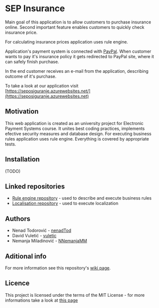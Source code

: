# SEP Insurance
Main goal of this application is to allow customers to purchase insurance online. Second important feature enables customers to quickly check insurance price.

For calculating insurance prices application uses rule engine.

Application's payment system is connected with [PayPal](https://www.paypal.com/us/webapps/mpp/about). When customer wants to pay it's insurance policy it gets redirected to PayPal site, where it can safely finish purchase.

In the end customer receives an e-mail from the application, describing outcome of it's purchase.

To take a look at our application visit [https://seposiguranje.azurewebsites.net/](https://seposiguranje.azurewebsites.net)

## Motivation
This web application is created as an university project for Electronic Payment Systems course. It unites best coding practices, implements efective security measures and database design. For executing business rules application uses rule engine. Everything is covered by appropriate tests.

## Installation
(TODO)

## Linked repositories
+ [Rule engine repository](https://github.com/nenadTod/RulesAPI) - used to describe and execute business rules
+ [Localisation repository](TODO) - used to execute localization

## Authors
+ Nenad Todorović - [nenadTod](https://github.com/nenadTod)
+ David Vuletić - [vuletic](https://github.com/vuletic)
+ Nemanja Miladinović - [NNemanjaMM](https://github.com/NNemanjaMM)

## Aditional info
For more information see this repository's [wiki page](https://github.com/vuletic/SEP_Insurance/wiki).

## Licence
This project is licensed under the  terms of the MIT License - for more informations take a look at [this page](https://opensource.org/licenses/MIT) 
